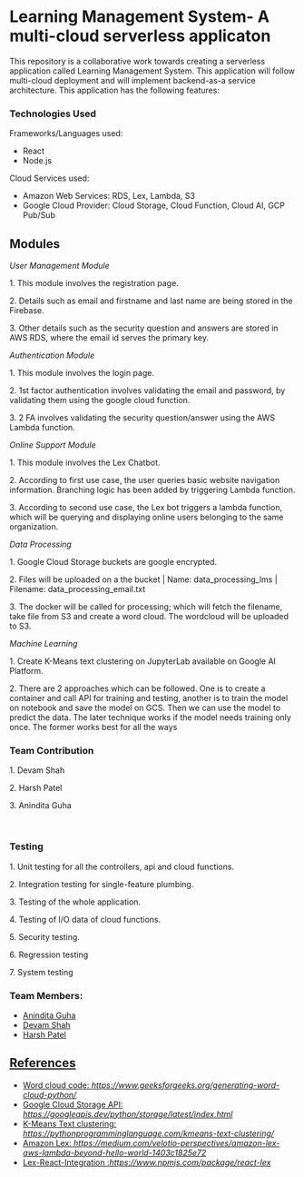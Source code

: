 <h1>Learning Management System- A multi-cloud serverless applicaton</h1>


<p>This repository is a collaborative work towards creating a serverless application called Learning Management System. This application will follow multi-cloud deployment and will implement backend-as-a service architecture. This application has the following features:</p>
 
<h3>Technologies Used</h3>
<p>Frameworks/Languages used:</p>
<ul>
<li> React </li>
<li> Node.js </li>
</ul>
<p>Cloud Services used:</p>
<ul>
<li>Amazon Web Services: RDS, Lex, Lambda, S3</li>
<li>Google Cloud Provider: Cloud Storage, Cloud Function, Cloud AI, GCP Pub/Sub</li>
</ul>

<h2>Modules</h2>

<i><p>User Management Module</p></i>
<p>1. This module involves the registration page.</p>
<p>2. Details such as email and firstname and last name are being stored in the Firebase.</p>
<p>3. Other details such as the security question and answers are stored in AWS RDS, where the email id serves the primary key.</p>

<i><p>Authentication Module</p></i>
<p>1. This module involves the login page.</p>
<p>2. 1st factor authentication involves validating the email and password, by validating them using the google cloud function.</p>
<p>3. 2 FA involves validating the security question/answer using the AWS Lambda function.</p>  

<i><p>Online Support Module</p></i>
<p>1. This module involves the Lex Chatbot.</p>
<p>2. According to first use case, the user queries basic website navigation information. Branching logic has been added by triggering Lambda function.</p>
<p>3. According to second use case, the Lex bot triggers a lambda function, which will be querying and displaying online users belonging to the same organization.</p>  
  
<i><p>Data Processing</p></i>
<p>1. Google Cloud Storage buckets are google encrypted.</p>
<p>2. Files will be uploaded on a the bucket | Name: data_processing_lms | Filename: data_processing_email.txt</p>
<p>3. The docker will be called for processing; which will fetch the filename, take file from S3 and create a word cloud. The wordcloud will be uploaded to S3. </p>

<i><p>Machine Learning</p></i>
<p>1. Create K-Means text clustering on JupyterLab available on Google AI Platform.</p>
<p>2. There are 2 approaches which can be followed. One is to create a container and call API for training and testing, another is to train the model on notebook and save the
  model on GCS. Then we can use the model to predict the data. The later technique works if the model needs training only once. The former works best for all the ways</p>



 
<h3>Team Contribution</h3>
<p>1. Devam Shah </p>
 <p>2. Harsh Patel </p>
<p>3. Anindita Guha </p>
 <br>
 
<h3>Testing</h3>
<p>1. Unit testing for all the controllers, api and cloud functions.</p>
<p>2. Integration testing for single-feature plumbing.</p>
<p>3. Testing of the whole application.</p>
<p>4. Testing of I/O data of cloud functions.</p>
<p>5. Security testing.</p>
<p>6. Regression testing</p>
<p>7. System testing</p>


<h3>Team Members:</h3>
<ul>
<li><a href="https://github.com/AninditaGuha98"> Anindita Guha </li>
<li> Devam Shah </li>
<li><a href="https://github.com/Harshpatel44"> Harsh Patel </li>
 </ul>
 
 
<h2>References</h2>
<ul>
<li>Word cloud code: <i>https://www.geeksforgeeks.org/generating-word-cloud-python/</i></li>
<li>Google Cloud Storage API: <i>https://googleapis.dev/python/storage/latest/index.html</i></li>
<li>K-Means Text clustering: <i>https://pythonprogramminglanguage.com/kmeans-text-clustering/</i></li>
<li>Amazon Lex: <i>https://medium.com/velotio-perspectives/amazon-lex-aws-lambda-beyond-hello-world-1403c1825e72</i></li>
<li>Lex-React-Integration :<i>https://www.npmjs.com/package/react-lex</i></li>
</ul>
 
 
 
 
 
